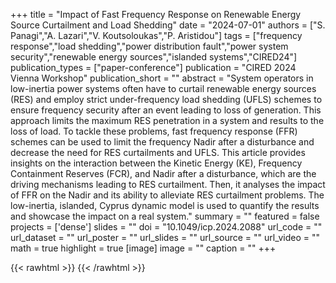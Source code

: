 +++
title = "Impact of Fast Frequency Response on Renewable Energy Source Curtailment and Load Shedding"
date = "2024-07-01"
authors = ["S. Panagi","A. Lazari","V. Koutsoloukas","P. Aristidou"]
tags = ["frequency response","load shedding","power distribution fault","power system security","renewable energy sources","islanded systems","CIRED24"]
publication_types = ["paper-conference"]
publication = "CIRED 2024 Vienna Workshop"
publication_short = ""
abstract = "System operators in low-inertia power systems often have to curtail renewable energy sources (RES) and employ strict under-frequency load shedding (UFLS) schemes to ensure frequency security after an event leading to loss of generation. This approach limits the maximum RES penetration in a system and results to the loss of load. To tackle these problems, fast frequency response (FFR) schemes can be used to limit the frequency Nadir after a disturbance and decrease the need for RES curtailments and UFLS. This article provides insights on the interaction between the Kinetic Energy (KE), Frequency Containment Reserves (FCR), and Nadir after a disturbance, which are the driving mechanisms leading to RES curtailment. Then, it analyses the impact of FFR on the Nadir and its ability to alleviate RES curtailment problems. The low-inertia, islanded, Cyprus dynamic model is used to quantify the results and showcase the impact on a real system."
summary = ""
featured = false
projects = ['dense']
slides = ""
doi = "10.1049/icp.2024.2088"
url_code = ""
url_dataset = ""
url_poster = ""
url_slides = ""
url_source = ""
url_video = ""
math = true
highlight = true
[image]
image = ""
caption = ""
+++

{{< rawhtml >}}
<a href="https://plu.mx/plum/a/?doi=10.1049/icp.2024.2088" class="plumx-details"></a>
{{< /rawhtml >}}
